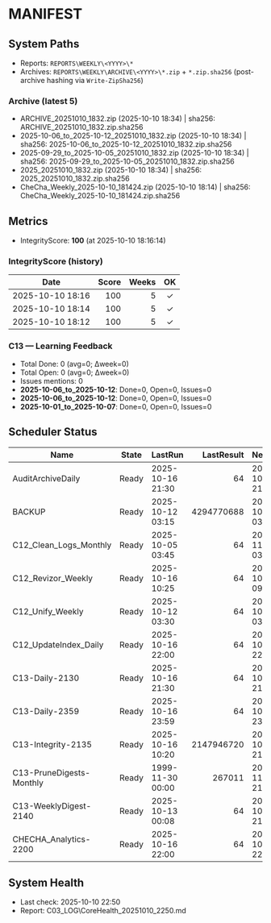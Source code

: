 # MANIFEST

<!-- BEGIN SYSTEM PATHS -->
## System Paths
- Reports: `REPORTS\WEEKLY\<YYYY>\*`
- Archives: `REPORTS\WEEKLY\ARCHIVE\<YYYY>\*.zip` + `*.zip.sha256` (post-archive hashing via `Write-ZipSha256`)

### Archive (latest 5)
- ARCHIVE_20251010_1832.zip (2025-10-10 18:34) | sha256: ARCHIVE_20251010_1832.zip.sha256
- 2025-10-06_to_2025-10-12_20251010_1832.zip (2025-10-10 18:34) | sha256: 2025-10-06_to_2025-10-12_20251010_1832.zip.sha256
- 2025-09-29_to_2025-10-05_20251010_1832.zip (2025-10-10 18:34) | sha256: 2025-09-29_to_2025-10-05_20251010_1832.zip.sha256
- 2025_20251010_1832.zip (2025-10-10 18:34) | sha256: 2025_20251010_1832.zip.sha256
- CheCha_Weekly_2025-10-10_181424.zip (2025-10-10 18:14) | sha256: CheCha_Weekly_2025-10-10_181424.zip.sha256
<!-- END SYSTEM PATHS -->

<!-- BEGIN METRICS -->
## Metrics
- IntegrityScore: **100** (at 2025-10-10 18:16:14)

### IntegrityScore (history)
| Date | Score | Weeks | OK |
|---|---:|---:|:--:|
| 2025-10-10 18:16 | 100 | 5 | ✓ |
| 2025-10-10 18:14 | 100 | 5 | ✓ |
| 2025-10-10 18:12 | 100 | 5 | ✓ |

### C13 — Learning Feedback
- Total Done: 0 (avg=0; Δweek=0)
- Total Open: 0 (avg=0; Δweek=0)
- Issues mentions: 0
- **2025-10-06_to_2025-10-12**: Done=0, Open=0, Issues=0
- **2025-10-06_to_2025-10-12**: Done=0, Open=0, Issues=0
- **2025-10-01_to_2025-10-07**: Done=0, Open=0, Issues=0
<!-- END METRICS -->

<!-- BEGIN SCHEDULER -->
## Scheduler Status

| Name | State | LastRun | LastResult | NextRun | Note |
|---|---|---|---:|---|:--:|
| AuditArchiveDaily | Ready | 2025-10-16 21:30 | 64 | 2025-10-17 21:30 | ⚠️ |
| BACKUP | Ready | 2025-10-12 03:15 | 4294770688 | 2025-10-19 03:15 | ⚠️ |
| C12_Clean_Logs_Monthly | Ready | 2025-10-05 03:45 | 64 | 2025-11-02 03:45 | ⚠️ |
| C12_Revizor_Weekly | Ready | 2025-10-16 10:25 | 64 | 2025-10-22 09:00 | ⚠️ |
| C12_Unify_Weekly | Ready | 2025-10-12 03:30 | 64 | 2025-10-19 03:30 | ⚠️ |
| C12_UpdateIndex_Daily | Ready | 2025-10-16 22:00 | 64 | 2025-10-17 22:00 | ⚠️ |
| C13-Daily-2130 | Ready | 2025-10-16 21:30 | 64 | 2025-10-17 21:30 | ⚠️ |
| C13-Daily-2359 | Ready | 2025-10-16 23:59 | 64 | 2025-10-17 23:59 | ⚠️ |
| C13-Integrity-2135 | Ready | 2025-10-16 10:20 | 2147946720 | 2025-10-19 21:35 | ⚠️ |
| C13-PruneDigests-Monthly | Ready | 1999-11-30 00:00 | 267011 | 2025-11-01 21:55 | ⚠️ |
| C13-WeeklyDigest-2140 | Ready | 2025-10-13 00:08 | 64 | 2025-10-19 21:40 | ⚠️ |
| CHECHA_Analytics-2200 | Ready | 2025-10-16 22:00 | 64 | 2025-10-17 22:00 | ⚠️ |
<!-- END SCHEDULER -->















## System Health
- Last check: 2025-10-10 22:50
- Report: C03_LOG\CoreHealth_20251010_2250.md





